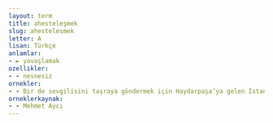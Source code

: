 ```yaml
---
layout: term
title: ahesteleşmek
slug: ahestelesmek
letter: A
lisan: Türkçe
anlamlar:
- ► yavaşlamak
ozellikler:
- - nesnesiz
ornekler:
- - Bir de sevgilisini taşraya göndermek için Haydarpaşa’ya gelen İstanbul güzelinin treni burun farkıyla, affedersiniz, yolda zamanı unutup ahesteleştikleri için dakika farkıyla kaçırdıklarını görünce ... Sait Faik toprağından doğrulup buna dair zarif bir hikâye kaleme alsa yeridir.
orneklerkaynak:
- - Mehmet Aycı
---
```

